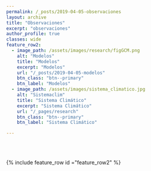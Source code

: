 ```yaml
---
permalink: /_posts/2019-04-05-observaciones
layout: archive
title: "Observaciones"
excerpt: "observaciones"
author_profile: true 
classes: wide
feature_row2: 
  - image_path: /assets/images/research/figGCM.png
    alt: "Modelos"
    title: "Modelos"
    excerpt: "Modelos"
    url: "/_posts/2019-04-05-modelos"
    btn_class: "btn--primary"
    btn_label: "Modelos"
  - image_path: /assets/images/sistema_climatico.jpg
    alt: "Sistemaclim"
    title: "Sistema Climático"
    excerpt: "Sistema Climático"
    url: "/_pages/research"
    btn_class: "btn--primary"
    btn_label: "Sistema Climático"  

---
```

<Observaciones>


<br/><br/>

{% include feature_row id ="feature_row2" %}
